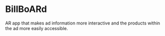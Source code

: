 # BillBoARd
AR app that makes ad information more interactive and the products within the ad more easily accessible.
